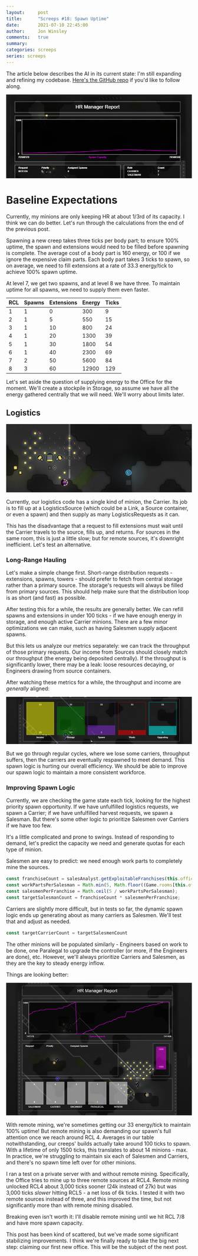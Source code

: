 ```yaml
---
layout:     post
title:      "Screeps #18: Spawn Uptime"
date:       2021-07-10 22:45:00
author:     Jon Winsley
comments:   true
summary:    
categories: screeps
series: screeps
---
```


The article below describes the AI in its current state: I'm still expanding and refining my codebase. [Here's the GitHub repo](https://github.com/glitchassassin/screeps) if you'd like to follow along.

![A chart displaying history of spawn energy levels](/assets/screeps-reports-metrics-1.png)

# Baseline Expectations

Currently, my minions are only keeping HR at about 1/3rd of its capacity. I think we can do better. Let's run through the calculations from the end of the previous post.

Spawning a new creep takes three ticks per body part; to ensure 100% uptime, the spawn and extensions would need to be filled before spawning is complete. The average cost of a body part is 160 energy, or 100 if we ignore the expensive claim parts. Each body part takes 3 ticks to spawn, so on average, we need to fill extensions at a rate of 33.3 energy/tick to achieve 100% spawn uptime. 

At level 7, we get two spawns, and at level 8 we have three. To maintain uptime for all spawns, we need to supply them even faster.

| RCL |Spawns | Extensions | Energy | Ticks |
|-----|-------|------------|--------|-------|
| 1   | 1     | 0          | 300    | 9     |
| 2   | 1     | 5          | 550    | 15    |
| 3   | 1     | 10         | 800    | 24    |
| 4   | 1     | 20         | 1300   | 39    |
| 5   | 1     | 30         | 1800   | 54    |
| 6   | 1     | 40         | 2300   | 69    |
| 7   | 2     | 50         | 5600   | 84    |
| 8   | 3     | 60         | 12900  | 129   |


Let's set aside the question of supplying energy to the Office for the moment. We'll create a stockpile in Storage, so assume we have all the energy gathered centrally that we will need. We'll worry about limits later.

## Logistics

![Extensions layout](/assets/screeps-spawn-uptime-1.png)

Currently, our logistics code has a single kind of minion, the Carrier. Its job is to fill up at a LogisticsSource (which could be a Link, a Source container, or even a spawn) and then supply as many LogisticsRequests as it can.

This has the disadvantage that a request to fill extensions must wait until the Carrier travels to the source, fills up, and returns. For sources in the same room, this is just a little slow; but for remote sources, it's downright inefficient. Let's test an alternative.

### Long-Range Hauling

Let's make a simple change first. Short-range distribution requests - extensions, spawns, towers - should prefer to fetch from central storage rather than a primary source. The storage's requests will always be filled from primary sources. This should help make sure that the distribution loop is as short (and fast) as possible.

After testing this for a while, the results are generally better. We can refill spawns and extensions in under 100 ticks - if we have enough energy in storage, and enough active Carrier minions. There are a few minor optimizations we can make, such as having Salesmen supply adjacent spawns.

But this lets us analyze our metrics separately: we can track the throughput of those primary requests. Our income from Sources should closely match our throughput (the energy being deposited centrally). If the throughput is significantly lower, there may be a leak: loose resources decaying, or Engineers drawing from source containers.

After watching these metrics for a while, the throughput and income are *generally* aligned:

![Throughput slightly lower than income](/assets/screeps-spawn-uptime-2.png)

But we go through regular cycles, where we lose some carriers, throughput suffers, then the carriers are eventually respawned to meet demand. This spawn logic is hurting our overall efficiency. We should be able to improve our spawn logic to maintain a more consistent workforce.

### Improving Spawn Logic

Currently, we are checking the game state each tick, looking for the highest priority spawn opportunity. If we have unfulfilled logistics requests, we spawn a Carrier; if we have unfulfilled harvest requests, we spawn a Salesman. But there's some other logic to prioritize Salesmen over Carriers if we have too few.

It's a little complicated and prone to swings. Instead of responding to demand, let's predict the capacity we need and generate quotas for each type of minion.

Salesmen are easy to predict: we need enough work parts to completely mine the sources.

```typescript
const franchiseCount = salesAnalyst.getExploitableFranchises(this.office).length;
const workPartsPerSalesman = Math.min(5, Math.floor((Game.rooms[this.office.name].energyCapacityAvailable - 50) / 100));
const salesmenPerFranchise = Math.ceil(5 / workPartsPerSalesman);
const targetSalesmanCount = franchiseCount * salesmenPerFranchise;
```

Carriers are slightly more difficult, but in tests so far, the dynamic spawn logic ends up generating about as many carriers as Salesmen. We'll test that and adjust as needed.

```typescript
const targetCarrierCount = targetSalesmenCount
```

The other minions will be populated similarly - Engineers based on work to be done, one Paralegal to upgrade the controller (or more, if the Engineers are done), etc. However, we'll always prioritize Carriers and Salesmen, as they are the key to steady energy inflow.

Things are looking better:

![Throughput slightly lower than income](/assets/screeps-spawn-uptime-3.png)

With remote mining, we're sometimes getting our 33 energy/tick to maintain 100% uptime! But remote mining is also demanding our spawn's full attention once we reach around RCL 4. Averages in our table notwithstanding, our creeps' builds actually take around 100 ticks to spawn. With a lifetime of only 1500 ticks, this translates to about 14 minions - max. In practice, we're struggling to maintain six each of Salesmen and Carriers, and there's no spawn time left over for other minions.

I ran a test on a private server with and without remote mining. Specifically, the Office tries to mine up to three remote sources at RCL4. Remote mining unlocked RCL4 about 3,000 ticks sooner (24k instead of 27k) but was 3,000 ticks *slower* hitting RCL5 - a net loss of 6k ticks. I tested it with two remote sources instead of three, and this improved the time, but not significantly more than with remote mining disabled.

Breaking even isn't worth it: I'll disable remote mining until we hit RCL 7/8 and have more spawn capacity.

This post has been kind of scattered, but we've made some significant stabilizing improvements. I think we're finally ready to take the big next step: claiming our first new office. This will be the subject of the next post.